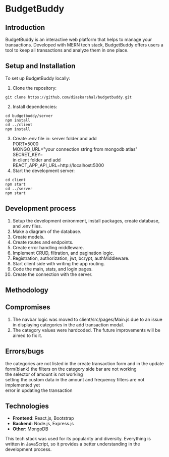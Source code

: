 # BudgetBuddy

## Introduction
BudgetBuddy is an interactive web platform that helps to manage your transactions. Developed with MERN tech stack, BudgetBuddy offers users a tool to keep all transactions and analyze them in one place.

## Setup and Installation
To set up BudgetBuddy locally:
1. Clone the repository:
```
git clone https://github.com/diaskarshal/budgetbuddy.git
```
2. Install dependencies:
```
cd budgetbuddy/server
npm install
cd ../client
npm install
```
3. Create .env file in: server folder and add  
PORT=5000  
MONGO_URL="your connection string from mongodb atlas"  
SECRET_KEY=  
in client folder and add  
REACT_APP_API_URL=http://localhost:5000  
4. Start the development server:
```
cd client
npm start
cd ../server
npm start
```

## Development process
1. Setup the development enironment, install packages, create database, and .env files.
2. Make a diagram of the database.
3. Create models.
4. Create routes and endpoints.
5. Create error handling middleware.
6. Implement CRUD, filtration, and pagination logic.
7. Registration, authorization, jwt, bcrypt, authMiddleware.
8. Start client side with writing the app routing.
9. Code the main, stats, and login pages.
10. Create the connection with the server.

## Methodology

## Compromises
1. The navbar logic was moved to client/src/pages/Main.js due to an issue in displaying categories in the add transaction modal. 
2. The category values were hardcoded. The future improvements will be aimed to fix it.
## Errors/bugs
the categories are not listed in the create transaction form and in the update form(blank) 
the filters on the category side bar are not working  
the selector of amount is not working  
setting the custom data in the amount and frequency filters are not implemented yet  
error in updating the transaction
## Technologies
- **Frontend**: React.js, Bootstrap
- **Backend**: Node.js, Express.js
- **Other**: MongoDB

This tech stack was used for its popularity and diversity. Everything is written in JavaScript, so it provides a better understanding in the development process.